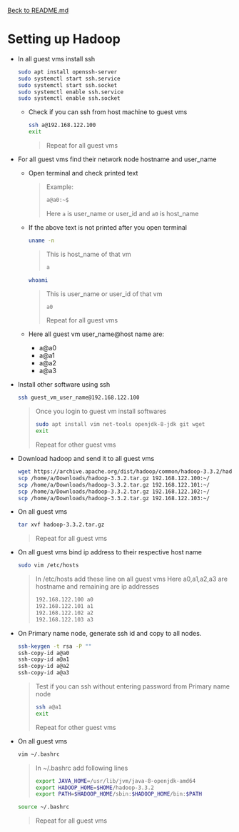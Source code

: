 [Beck to README.md](./README.md)

# Setting up Hadoop

- In all guest vms install ssh
    ```bash
    sudo apt install openssh-server
    sudo systemctl start ssh.service
    sudo systemctl start ssh.socket
    sudo systemctl enable ssh.service
    sudo systemctl enable ssh.socket
    ```
    - Check if you can ssh from host machine to guest vms
        ```bash
        ssh a@192.168.122.100
        exit
        ```
        >Repeat for all guest vms

- For all guest vms find their network node hostname and user_name
    - Open terminal and check printed text
        >Example:
        >```bash
        >a@a0:~$
        >```
        >Here `a` is user_name or user_id and `a0` is host_name

    - If the above text is not printed after you open terminal
        ```bash
        uname -n
        ```
        >This is host_name of that vm
        >```bash
        >a
        >```
        ```bash
        whoami
        ```
        >This is user_name or user_id of that vm
        >```bash
        >a0
        >```
        >Repeat for all guest vms
    - Here all guest vm user_name@host name are:
        - a@a0
        - a@a1
        - a@a2
        - a@a3

- Install other software using ssh
    ```bash
    ssh guest_vm_user_name@192.168.122.100
    ```
    >Once you login to guest vm install softwares
    >```bash
    >sudo apt install vim net-tools openjdk-8-jdk git wget
    >exit
    >```
    >Repeat for other guest vms

- Download hadoop and send it to all guest vms
    ```bash
    wget https://archive.apache.org/dist/hadoop/common/hadoop-3.3.2/hadoop-3.3.2.tar.gz
    scp /home/a/Downloads/hadoop-3.3.2.tar.gz 192.168.122.100:~/
    scp /home/a/Downloads/hadoop-3.3.2.tar.gz 192.168.122.101:~/
    scp /home/a/Downloads/hadoop-3.3.2.tar.gz 192.168.122.102:~/
    scp /home/a/Downloads/hadoop-3.3.2.tar.gz 192.168.122.103:~/
    ```
- On all guest vms
    ```bash
    tar xvf hadoop-3.3.2.tar.gz
    ```
    >Repeat for all guest vms

- On all guest vms bind ip address to their respective host name
    ```bash
    sudo vim /etc/hosts
    ```
    >In /etc/hosts add these line on all guest vms
    > Here a0,a1,a2,a3 are hostname and remaining are ip addresses
    >```bash
    > 192.168.122.100 a0
    > 192.168.122.101 a1
    > 192.168.122.102 a2
    > 192.168.122.103 a3
    >```

- On Primary name node, generate ssh id and copy to all nodes.
    ```bash
    ssh-keygen -t rsa -P ""
    ssh-copy-id a@a0
    ssh-copy-id a@a1
    ssh-copy-id a@a2
    ssh-copy-id a@a3
    ```
    >Test if you can ssh without entering password from Primary name node
    >```bash
    >ssh a@a1
    >exit
    >```
    >Repeat for other guest vms

- On all guest vms
    ```bash
    vim ~/.bashrc
    ```
    >In ~/.bashrc add following lines
    >```bash
    >export JAVA_HOME=/usr/lib/jvm/java-8-openjdk-amd64
    >export HADOOP_HOME=$HOME/hadoop-3.3.2
    >export PATH=$HADOOP_HOME/sbin:$HADOOP_HOME/bin:$PATH
    >```
    
    ```bash
    source ~/.bashrc
    ```
    >Repeat for all guest vms